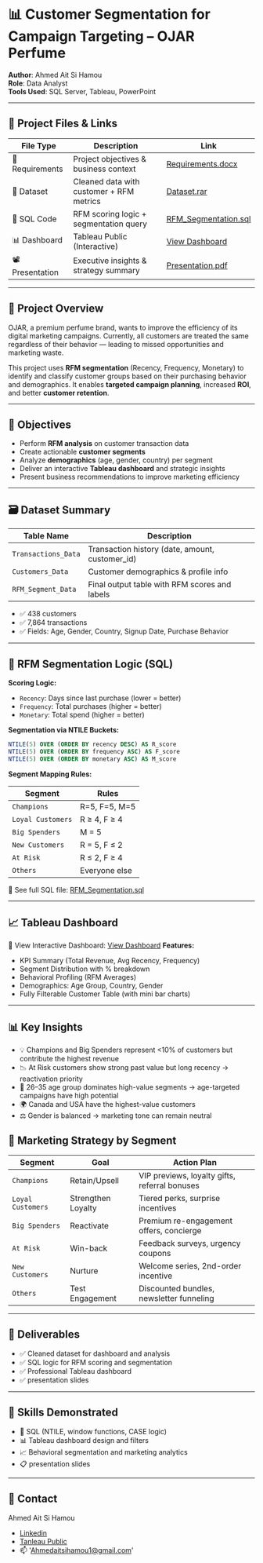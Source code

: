 # 📊 Customer Segmentation for Campaign Targeting – OJAR Perfume

**Author**: Ahmed Ait Si Hamou  
**Role**: Data Analyst  
**Tools Used**: SQL Server, Tableau, PowerPoint

---

## 📎 Project Files & Links

| File Type       | Description                              | Link |
|------------------|------------------------------------------|------|
| 📄 Requirements  | Project objectives & business context     | [Requirements.docx](https://github.com/Ahmed-Aitsihamou/Customer-Segmentation-for-Campaign-Targeting-Using-SQL-and-Tableau/blob/main/01%20-%20Customer%20Segmentation%20for%20Campaign%20Targeting%20Requirements.pdf) |
| 📁 Dataset       | Cleaned data with customer + RFM metrics  | [Dataset.rar](https://github.com/Ahmed-Aitsihamou/Customer-Segmentation-for-Campaign-Targeting-Using-SQL-and-Tableau/blob/main/02%20-%20Dataset.rar) |
| 🧮 SQL Code      | RFM scoring logic + segmentation query    | [RFM_Segmentation.sql](https://github.com/Ahmed-Aitsihamou/Customer-Segmentation-for-Campaign-Targeting-Using-SQL-and-Tableau/blob/main/03%20-%20Customer%20Segmentation%20for%20Campaign%20Targeting%20Using%20RFM%20Segmentation.sql) |
| 📊 Dashboard     | Tableau Public (Interactive)              | [View Dashboard](https://public.tableau.com/app/profile/ahmed.aitsihamou/viz/CustomerSegmentationDashboardForCampaignTargeting/Page1) |
| 📽️ Presentation | Executive insights & strategy summary     | [Presentation.pdf](https://github.com/Ahmed-Aitsihamou/Customer-Segmentation-for-Campaign-Targeting-Using-SQL-and-Tableau/blob/main/05%20-%20Customer%20Segmentationfor%20Campaign%20Targeting%20Presentation.pdf) |

---

## 🧠 Project Overview

OJAR, a premium perfume brand, wants to improve the efficiency of its digital marketing campaigns. Currently, all customers are treated the same regardless of their behavior — leading to missed opportunities and marketing waste.

This project uses **RFM segmentation** (Recency, Frequency, Monetary) to identify and classify customer groups based on their purchasing behavior and demographics. It enables **targeted campaign planning**, increased **ROI**, and better **customer retention**.

---

## 🎯 Objectives

- Perform **RFM analysis** on customer transaction data
- Create actionable **customer segments**
- Analyze **demographics** (age, gender, country) per segment
- Deliver an interactive **Tableau dashboard** and strategic insights
- Present business recommendations to improve marketing efficiency

---

## 🗃️ Dataset Summary

| Table Name         | Description                                    |
|--------------------|------------------------------------------------|
| `Transactions_Data`| Transaction history (date, amount, customer_id)|
| `Customers_Data`   | Customer demographics & profile info           |
| `RFM_Segment_Data` | Final output table with RFM scores and labels  |

- ✅ 438 customers  
- ✅ 7,864 transactions  
- ✅ Fields: Age, Gender, Country, Signup Date, Purchase Behavior

---

## 🧮 RFM Segmentation Logic (SQL)

**Scoring Logic:**
- `Recency`: Days since last purchase (lower = better)
- `Frequency`: Total purchases (higher = better)
- `Monetary`: Total spend (higher = better)

**Segmentation via NTILE Buckets:**
```sql
NTILE(5) OVER (ORDER BY recency DESC) AS R_score
NTILE(5) OVER (ORDER BY frequency ASC) AS F_score
NTILE(5) OVER (ORDER BY monetary ASC) AS M_score
```

**Segment Mapping Rules:**

| Segment         | Rules                                    |
|--------------------|------------------------------------------------|
| `Champions`| R=5, F=5, M=5 |
| `Loyal Customers`   | R ≥ 4, F ≥ 4 |
| `Big Spenders` | M = 5 |
| `New Customers`| R = 5, F ≤ 2 |
| `At Risk`   | R ≤ 2, F ≥ 4 |
| `Others` | Everyone else |

🔗 See full SQL file: [RFM_Segmentation.sql](https://github.com/Ahmed-Aitsihamou/Customer-Segmentation-for-Campaign-Targeting-Using-SQL-and-Tableau/blob/main/03%20-%20Customer%20Segmentation%20for%20Campaign%20Targeting%20Using%20RFM%20Segmentation.sql)

---

## 📈 Tableau Dashboard
🔗 View Interactive Dashboard: [View Dashboard](https://public.tableau.com/app/profile/ahmed.aitsihamou/viz/CustomerSegmentationDashboardForCampaignTargeting/Page1) 
**Features:**
- KPI Summary (Total Revenue, Avg Recency, Frequency)
- Segment Distribution with % breakdown
- Behavioral Profiling (RFM Averages)
- Demographics: Age Group, Country, Gender
- Fully Filterable Customer Table (with mini bar charts)

---

## 📊 Key Insights
- 💡 Champions and Big Spenders represent <10% of customers but contribute the highest revenue
- 📉 At Risk customers show strong past value but long recency → reactivation priority
- 👥 26–35 age group dominates high-value segments → age-targeted campaigns have high potential
- 🌍 Canada and USA have the highest-value customers
- ⚖️ Gender is balanced → marketing tone can remain neutral

## 📢 Marketing Strategy by Segment
| Segment         | Goal                                    | Action Plan |
|--------------------|------------------------------------------------|------------------------------------------------|
| `Champions`| Retain/Upsell | VIP previews, loyalty gifts, referral bonuses |
| `Loyal Customers` | Strengthen Loyalty | Tiered perks, surprise incentives |
| `Big Spenders` | Reactivate | Premium re-engagement offers, concierge |
| `At Risk`| Win-back | Feedback surveys, urgency coupons |
| `New Customers`   | Nurture | Welcome series, 2nd-order incentive |
| `Others` | Test Engagement | Discounted bundles, newsletter funneling |

---

## 📂 Deliverables
- ✅ Cleaned dataset for dashboard and analysis
- ✅ SQL logic for RFM scoring and segmentation
- ✅ Professional Tableau dashboard
- ✅ presentation slides

---

## 💼 Skills Demonstrated
- 🧮 SQL (NTILE, window functions, CASE logic)
- 📊 Tableau dashboard design and filters
- 📈 Behavioral segmentation and marketing analytics
- 📋 presentation slides

---

## 📌 Contact
Ahmed Ait Si Hamou
- [Linkedin](https://www.linkedin.com/in/ahmedaitsihamou/)
- [Tanleau Public](https://public.tableau.com/app/profile/ahmed.aitsihamou/vizzes)
- 📫 'Ahmedaitsihamou1@gmail.com'
